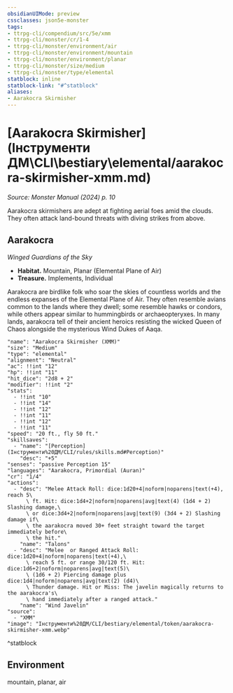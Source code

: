```yaml
---
obsidianUIMode: preview
cssclasses: json5e-monster
tags:
- ttrpg-cli/compendium/src/5e/xmm
- ttrpg-cli/monster/cr/1-4
- ttrpg-cli/monster/environment/air
- ttrpg-cli/monster/environment/mountain
- ttrpg-cli/monster/environment/planar
- ttrpg-cli/monster/size/medium
- ttrpg-cli/monster/type/elemental
statblock: inline
statblock-link: "#^statblock"
aliases:
- Aarakocra Skirmisher
---
```

# [Aarakocra Skirmisher](Інструменти ДМ\CLI\bestiary\elemental/aarakocra-skirmisher-xmm.md)
*Source: Monster Manual (2024) p. 10*  

Aarakocra skirmishers are adept at fighting aerial foes amid the clouds. They often attack land-bound threats with diving strikes from above.

## Aarakocra

*Winged Guardians of the Sky*

- **Habitat.** Mountain, Planar (Elemental Plane of Air)  
- **Treasure.** Implements, Individual  

Aarakocra are birdlike folk who soar the skies of countless worlds and the endless expanses of the Elemental Plane of Air. They often resemble avians common to the lands where they dwell; some resemble hawks or condors, while others appear similar to hummingbirds or archaeopteryxes. In many lands, aarakocra tell of their ancient heroics resisting the wicked Queen of Chaos alongside the mysterious Wind Dukes of Aaqa.

```statblock
"name": "Aarakocra Skirmisher (XMM)"
"size": "Medium"
"type": "elemental"
"alignment": "Neutral"
"ac": !!int "12"
"hp": !!int "11"
"hit_dice": "2d8 + 2"
"modifier": !!int "2"
"stats":
  - !!int "10"
  - !!int "14"
  - !!int "12"
  - !!int "11"
  - !!int "12"
  - !!int "11"
"speed": "20 ft., fly 50 ft."
"skillsaves":
  - "name": "[Perception](Інструменти%20ДМ/CLI/rules/skills.md#Perception)"
    "desc": "+5"
"senses": "passive Perception 15"
"languages": "Aarakocra, Primordial (Auran)"
"cr": "1/4"
"actions":
  - "desc": "Melee Attack Roll: dice:1d20+4|noform|noparens|text(+4), reach 5\
      \ ft. Hit: dice:1d4+2|noform|noparens|avg|text(4) (1d4 + 2) Slashing damage,\
      \ or dice:3d4+2|noform|noparens|avg|text(9) (3d4 + 2) Slashing damage if\
      \ the aarakocra moved 30+ feet straight toward the target immediately before\
      \ the hit."
    "name": "Talons"
  - "desc": "Melee  or Ranged Attack Roll: dice:1d20+4|noform|noparens|text(+4),\
      \ reach 5 ft. or range 30/120 ft. Hit: dice:1d6+2|noform|noparens|avg|text(5)\
      \ (1d6 + 2) Piercing damage plus dice:1d4|noform|noparens|avg|text(2) (d4)\
      \ Thunder damage. Hit or Miss: The javelin magically returns to the aarakocra's\
      \ hand immediately after a ranged attack."
    "name": "Wind Javelin"
"source":
  - "XMM"
"image": "Інструменти%20ДМ/CLI/bestiary/elemental/token/aarakocra-skirmisher-xmm.webp"
```
^statblock

## Environment

mountain, planar, air